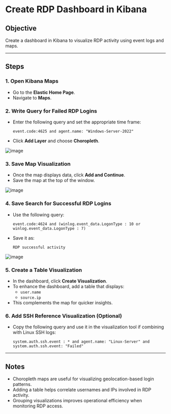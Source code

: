 # Create RDP Dashboard in Kibana

## Objective
Create a dashboard in Kibana to visualize RDP activity using event logs and maps.

---

## Steps

### 1. Open Kibana Maps
- Go to the **Elastic Home Page**.
- Navigate to **Maps**.

### 2. Write Query for Failed RDP Logins
- Enter the following query and set the appropriate time frame:
  ```
  event.code:4625 and agent.name: "Windows-Server-2022"
  ```
- Click **Add Layer** and choose **Choropleth**.

![image](https://github.com/user-attachments/assets/a8a1f8b3-c0ed-470c-bc19-7d420d7c3666)

### 3. Save Map Visualization
- Once the map displays data, click **Add and Continue**.
- Save the map at the top of the window.

![image](https://github.com/user-attachments/assets/81e00b49-b69b-4798-9760-b9ca92a37b28)

### 4. Save Search for Successful RDP Logins
- Use the following query:
  ```
  event.code:4624 and (winlog.event_data.LogonType : 10 or winlog.event_data.LogonType : 7)
  ```
- Save it as:
  ```
  RDP successful activity
  ```
![image](https://github.com/user-attachments/assets/0f3d998b-e5df-4588-a3c2-a8ac6bf99e0b)

### 5. Create a Table Visualization
- In the dashboard, click **Create Visualization**.
- To enhance the dashboard, add a table that displays:
  - `user.name`
  - `source.ip`
- This complements the map for quicker insights.

### 6. Add SSH Reference Visualization (Optional)
- Copy the following query and use it in the visualization tool if combining with Linux SSH logs:
  ```
  system.auth.ssh.event : * and agent.name: "Linux-Server" and system.auth.ssh.event: "Failed"
  ```

---

## Notes
- Choropleth maps are useful for visualizing geolocation-based login patterns.
- Adding a table helps correlate usernames and IPs involved in RDP activity.
- Grouping visualizations improves operational efficiency when monitoring RDP access.
